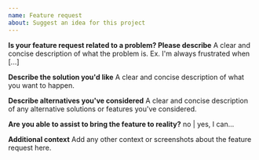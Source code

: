 ```yaml
---
name: Feature request
about: Suggest an idea for this project
---
```


**Is your feature request related to a problem? Please describe**
A clear and concise description of what the problem is. Ex. I'm always frustrated when [...]

**Describe the solution you'd like**
A clear and concise description of what you want to happen.

**Describe alternatives you've considered**
A clear and concise description of any alternative solutions or features you've considered.

**Are you able to assist to bring the feature to reality?**
no | yes, I can...

**Additional context**
Add any other context or screenshots about the feature request here.
